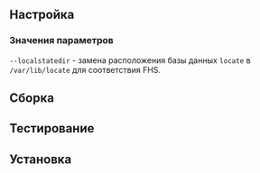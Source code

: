 <pkg :name="'findutils'" instsize showsbu2></pkg>

## Настройка

<package-script :package="'findutils'" :type="'configure'"></package-script>

### Значения параметров

`--localstatedir` - замена расположения базы данных `locate` в `/var/lib/locate` для соответствия FHS.

## Сборка

<package-script :package="'findutils'" :type="'build'"></package-script>

## Тестирование

<package-script :package="'findutils'" :type="'test'"></package-script>

## Установка

<package-script :package="'findutils'" :type="'install'"></package-script>

<script>
	new Vue({ el: '#main' })
</script>
